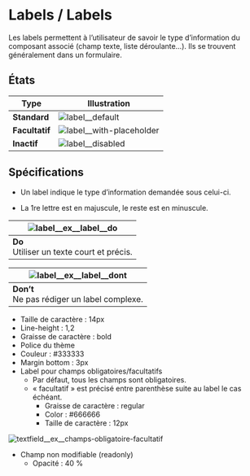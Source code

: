 # Labels / Labels

Les labels permettent à l’utilisateur de savoir le type d’information du composant associé (champ texte, liste déroulante…). Ils se trouvent généralement dans un formulaire.


## États

Type | Illustration
------------ | ------------- |
**Standard** | ![label__default](components/COMPONENTS/Labels/design/label__default.png)
**Facultatif** | ![label__with-placeholder](components/COMPONENTS/Labels/design/label__facultatif.png)
**Inactif** | ![label__disabled](components/COMPONENTS/Labels/design/label__disabled.png)

## Spécifications

- Un label indique le type d’information demandée sous celui-ci.
- La 1re lettre est en majuscule, le reste est en minuscule.


  <div class="do-dont">
  <div class="do">

![label__ex__label__do](components/COMPONENTS/Labels/design/label__ex__label__do.png) |
  ------------ |
  **Do** <br/> Utiliser un texte court et précis. |

   </div>

   <div class="dont">

![label__ex__label__dont](components/COMPONENTS/Labels/design/label__ex__label__dont.png) |
  ------------ |
  **Don’t** <br/> Ne pas rédiger un label complexe. |

   </div>
   </div>

- Taille de caractère : 14px
- Line-height : 1,2
- Graisse de caractère : bold
- Police du thème
- Couleur : #333333
- Margin bottom : 3px
- Label pour champs obligatoires/facultatifs
  - Par défaut, tous les champs sont obligatoires.
  - «&nbsp;facultatif&nbsp;» est précisé entre parenthèse suite au label le cas échéant.
    - Graisse de caractère : regular
    - Color : #666666
    - Taille de caractère : 12px

![textfield__ex__champs-obligatoire-facultatif](components/COMPONENTS/Labels/design/textfield__ex__champs-obligatoire-facultatif.png)


- Champ non modifiable (readonly)
  - Opacité : 40 %
